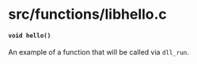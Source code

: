# src/functions/libhello.c

#### `void hello()`
An example of a function that will be called via `dll_run`.

